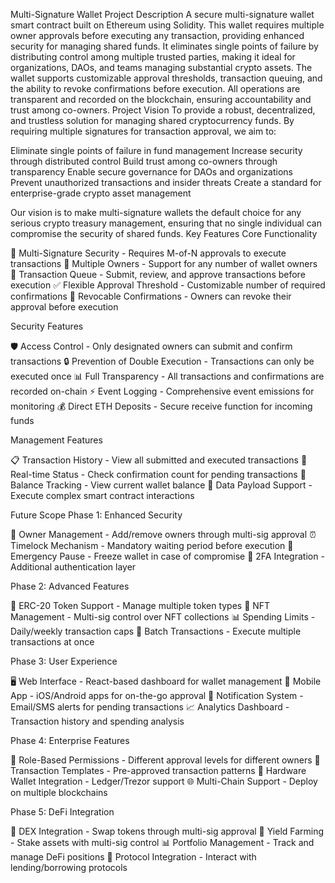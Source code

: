 Multi-Signature Wallet
Project Description
A secure multi-signature wallet smart contract built on Ethereum using Solidity. This wallet requires multiple owner approvals before executing any transaction, providing enhanced security for managing shared funds. It eliminates single points of failure by distributing control among multiple trusted parties, making it ideal for organizations, DAOs, and teams managing substantial crypto assets.
The wallet supports customizable approval thresholds, transaction queuing, and the ability to revoke confirmations before execution. All operations are transparent and recorded on the blockchain, ensuring accountability and trust among co-owners.
Project Vision
To provide a robust, decentralized, and trustless solution for managing shared cryptocurrency funds. By requiring multiple signatures for transaction approval, we aim to:

Eliminate single points of failure in fund management
Increase security through distributed control
Build trust among co-owners through transparency
Enable secure governance for DAOs and organizations
Prevent unauthorized transactions and insider threats
Create a standard for enterprise-grade crypto asset management

Our vision is to make multi-signature wallets the default choice for any serious crypto treasury management, ensuring that no single individual can compromise the security of shared funds.
Key Features
Core Functionality

🔐 Multi-Signature Security - Requires M-of-N approvals to execute transactions
👥 Multiple Owners - Support for any number of wallet owners
📝 Transaction Queue - Submit, review, and approve transactions before execution
✅ Flexible Approval Threshold - Customizable number of required confirmations
🔄 Revocable Confirmations - Owners can revoke their approval before execution

Security Features

🛡️ Access Control - Only designated owners can submit and confirm transactions
🔒 Prevention of Double Execution - Transactions can only be executed once
📊 Full Transparency - All transactions and confirmations are recorded on-chain
⚡ Event Logging - Comprehensive event emissions for monitoring
💰 Direct ETH Deposits - Secure receive function for incoming funds

Management Features

📋 Transaction History - View all submitted and executed transactions
👀 Real-time Status - Check confirmation count for pending transactions
💼 Balance Tracking - View current wallet balance
🎯 Data Payload Support - Execute complex smart contract interactions

Future Scope
Phase 1: Enhanced Security

🔑 Owner Management - Add/remove owners through multi-sig approval
⏰ Timelock Mechanism - Mandatory waiting period before execution
🚨 Emergency Pause - Freeze wallet in case of compromise
📱 2FA Integration - Additional authentication layer

Phase 2: Advanced Features

💎 ERC-20 Token Support - Manage multiple token types
🎨 NFT Management - Multi-sig control over NFT collections
📊 Spending Limits - Daily/weekly transaction caps
🔄 Batch Transactions - Execute multiple transactions at once

Phase 3: User Experience

🖥️ Web Interface - React-based dashboard for wallet management
📱 Mobile App - iOS/Android apps for on-the-go approval
🔔 Notification System - Email/SMS alerts for pending transactions
📈 Analytics Dashboard - Transaction history and spending analysis

Phase 4: Enterprise Features

🏢 Role-Based Permissions - Different approval levels for different owners
📝 Transaction Templates - Pre-approved transaction patterns
🔐 Hardware Wallet Integration - Ledger/Trezor support
🌐 Multi-Chain Support - Deploy on multiple blockchains

Phase 5: DeFi Integration

💱 DEX Integration - Swap tokens through multi-sig approval
🏦 Yield Farming - Stake assets with multi-sig control
📊 Portfolio Management - Track and manage DeFi positions
🤝 Protocol Integration - Interact with lending/borrowing protocols
